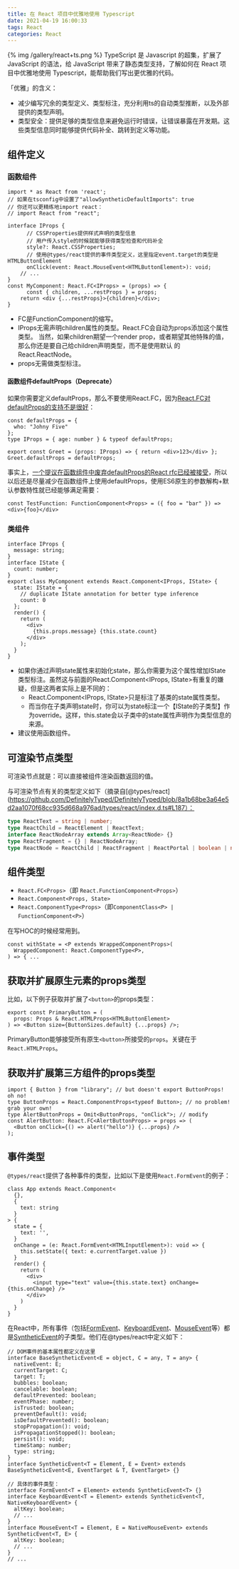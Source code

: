 ```yaml
---
title: 在 React 项目中优雅地使用 Typescript
date: 2021-04-19 16:00:33
tags: React
categories: React
---
```

{% img /gallery/react+ts.png %}
TypeScript 是 Javascript 的超集，扩展了 JavaScript 的语法，给 JavaScript 带来了静态类型支持，了解如何在 React 项目中优雅地使用 Typescript，能帮助我们写出更优雅的代码。

<!-- more -->

「优雅」的含义：

 - 减少编写冗余的类型定义、类型标注，充分利用ts的自动类型推断，以及外部提供的类型声明。
 - 类型安全：提供足够的类型信息来避免运行时错误，让错误暴露在开发期。这些类型信息同时能够提供代码补全、跳转到定义等功能。

## 组件定义

### 函数组件

```tsx
import * as React from 'react';
// 如果在tsconfig中设置了"allowSyntheticDefaultImports": true
// 你还可以更精练地import react：
// import React from "react";

interface IProps {
      // CSSProperties提供样式声明的类型信息
      // 用户传入style的时候就能够获得类型检查和代码补全
      style?: React.CSSProperties;
      // 使用@types/react提供的事件类型定义，这里指定event.target的类型是HTMLButtonElement
      onClick(event: React.MouseEvent<HTMLButtonElement>): void;
    // ...
}
const MyComponent: React.FC<IProps> = (props) => {
      const { children, ...restProps } = props;
    return <div {...restProps}>{children}</div>;
}
```

- FC是FunctionComponent的缩写。
- IProps无需声明children属性的类型。React.FC会自动为props添加这个属性类型。
  当然，如果children期望一个render prop，或者期望其他特殊的值，那么你还是要自己给children声明类型，而不是使用默认 
  的React.ReactNode。
- props无需做类型标注。

#### 函数组件defaultProps（Deprecate）

如果你需要定义defaultProps，那么不要使用React.FC，因为[React.FC对defaultProps的支持不是很好](https://github.com/typescript-cheatsheets/react#typing-defaultprops)：

```tsx
const defaultProps = {
  who: "Johny Five"
};
type IProps = { age: number } & typeof defaultProps;

export const Greet = (props: IProps) => { return <div>123</div> };
Greet.defaultProps = defaultProps;
```

事实上，[一个提议在函数组件中废弃defaultProps的React rfc已经被接受](https://github.com/reactjs/rfcs/blob/createlement-rfc/text/0000-create-element-changes.md#deprecate-defaultprops-on-function-components)，所以以后还是尽量减少在函数组件上使用defaultProps，使用ES6原生的参数解构+默认参数特性就已经能够满足需要：

```tsx
const TestFunction: FunctionComponent<Props> = ({ foo = "bar" }) => <div>{foo}</div>
```

### 类组件

```tsx
interface IProps {
  message: string;
}
interface IState {
  count: number;
}
export class MyComponent extends React.Component<IProps, IState> {
  state: IState = {
    // duplicate IState annotation for better type inference
    count: 0
  };
  render() {
    return (
      <div>
        {this.props.message} {this.state.count}
      </div>
    );
  }
}
```

- 如果你通过声明state属性来初始化state，那么你需要为这个属性增加IState类型标注。虽然这与前面的React.Component<IProps, IState>有重复的嫌疑，但是这两者实际上是不同的：
    - React.Component<IProps, IState>只是标注了基类的state属性类型。
    - 而当你在子类声明state时，你可以为state标注一个【IState的子类型】作为override。这样，this.state会以子类中的state属性声明作为类型信息的来源。
- 建议使用函数组件。


## 可渲染节点类型

可渲染节点就是：可以直接被组件渲染函数返回的值。

与可渲染节点有关的类型定义如下（摘录自[@types/react](https://github.com/DefinitelyTyped/DefinitelyTyped/blob/8a1b68be3a64e5d2aa1070f68cc935d668a976ad/types/react/index.d.ts#L187）：

```ts
type ReactText = string | number;
type ReactChild = ReactElement | ReactText;
interface ReactNodeArray extends Array<ReactNode> {}
type ReactFragment = {} | ReactNodeArray;
type ReactNode = ReactChild | ReactFragment | ReactPortal | boolean | null | undefined;
```

## 组件类型

- `React.FC<Props>`（即 `React.FunctionComponent<Props>`）
- `React.Component<Props, State>`
- `React.ComponentType<Props>`（即`ComponentClass<P> | FunctionComponent<P>`）

在写HOC的时候经常用到。

```tsx
const withState = <P extends WrappedComponentProps>(
  WrappedComponent: React.ComponentType<P>,
) => { ...
```

## 获取并扩展原生元素的props类型

比如，以下例子获取并扩展了`<button>`的props类型：

```tsx
export const PrimaryButton = (
  props: Props & React.HTMLProps<HTMLButtonElement>
) => <Button size={ButtonSizes.default} {...props} />;
```

PrimaryButton能够接受所有原生`<button>`所接受的`props`。关键在于`React.HTMLProps`。

## 获取并扩展第三方组件的props类型

```tsx
import { Button } from "library"; // but doesn't export ButtonProps! oh no!
type ButtonProps = React.ComponentProps<typeof Button>; // no problem! grab your own!
type AlertButtonProps = Omit<ButtonProps, "onClick">; // modify
const AlertButton: React.FC<AlertButtonProps> = props => (
  <Button onClick={() => alert("hello")} {...props} />
);
```

## 事件类型

`@types/react`提供了各种事件的类型，比如以下是使用`React.FormEvent`的例子：

```tsx
class App extends React.Component<
  {},
  {
    text: string
  }
> {
  state = {
    text: '',
  }
  onChange = (e: React.FormEvent<HTMLInputElement>): void => {
    this.setState({ text: e.currentTarget.value })
  }
  render() {
    return (
      <div>
        <input type="text" value={this.state.text} onChange={this.onChange} />
      </div>
    )
  }
}
```

在React中，所有事件（包括[FormEvent](https://reactjs.org/docs/events.html#form-events)、[KeyboardEvent](https://reactjs.org/docs/events.html#keyboard-events)、[MouseEvent](https://reactjs.org/docs/events.html#mouse-events)等）都是[SyntheticEvent](https://reactjs.org/docs/events.html)的子类型。他们在@types/react中定义如下：

```tsx
// DOM事件的基本属性都定义在这里
interface BaseSyntheticEvent<E = object, C = any, T = any> {
  nativeEvent: E;
  currentTarget: C;
  target: T;
  bubbles: boolean;
  cancelable: boolean;
  defaultPrevented: boolean;
  eventPhase: number;
  isTrusted: boolean;
  preventDefault(): void;
  isDefaultPrevented(): boolean;
  stopPropagation(): void;
  isPropagationStopped(): boolean;
  persist(): void;
  timeStamp: number;
  type: string;
}
interface SyntheticEvent<T = Element, E = Event> extends BaseSyntheticEvent<E, EventTarget & T, EventTarget> {}

// 具体的事件类型：
interface FormEvent<T = Element> extends SyntheticEvent<T> {}
interface KeyboardEvent<T = Element> extends SyntheticEvent<T, NativeKeyboardEvent> {
  altKey: boolean;
  // ...
}
interface MouseEvent<T = Element, E = NativeMouseEvent> extends SyntheticEvent<T, E> {
  altKey: boolean;
  // ...
}
// ...
```




